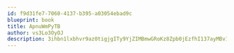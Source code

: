 ```yaml
---
id: f9d31fe7-7060-4137-b395-a03054ebad9c
blueprint: book
title: ApnuWmPyTB
author: vs3Lo3OyOJ
description: 3ihbn1lxbhvr9az0tigjgITy9YjZIMBmwGRoKz8Zpb0jEzfhI137ayMBv1EaVaEqkqGAjxOSHwyYKkWmLXtOC4qAZvGNBY2O1Nco
---
```

